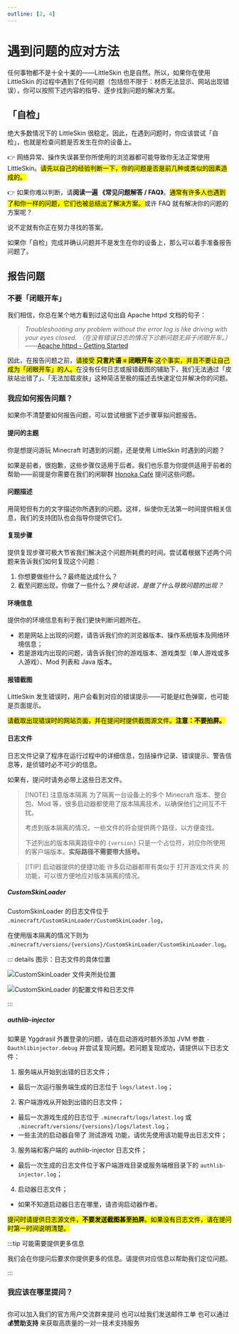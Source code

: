 ```yaml
---
outline: [2, 4]
---
```


# 遇到问题的应对方法

任何事物都不是十全十美的——LittleSkin 也是自然。所以，如果你在使用 LittleSkin 的过程中遇到了任何问题（包括但不限于：材质无法显示、网站出现错误），你可以按照下述内容的指导、逐步找到问题的解决方案。

## 「自检」

绝大多数情况下的 LittleSkin 很稳定。因此，在遇到问题时，你应该尝试「自检」，也就是检查问题是否发生在你的设备上。

👉 网络异常、操作失误甚至你所使用的浏览器都可能导致你无法正常使用 LittleSkin。<mark>请先以自己的经验判断一下，你的问题是否是前几种或类似的因素造成的。</mark>

👉 如果你难以判断，请**阅读一遍 《常见问题解答 / FAQ》**。<mark>通常有许多人也遇到了和你一样的问题，它们也被总结出了解决方案。</mark>或许 FAQ 就有解决你的问题的方案呢？

<NCard title="🤔 常见问题解答 / FAQ" link="/faq/">
说不定就有你正在努力寻找的答案。
</NCard>

如果你「自检」完成并确认问题并不是发生在你的设备上，那么可以着手准备报告问题了。

## 报告问题

### 不要「闭眼开车」

我们相信，你总在某个地方看到过这句出自 Apache httpd 文档的句子：

> _Troubleshooting any problem without the error log is like driving with your eyes closed._
> _（在没有错误日志的情况下诊断问题无异于闭眼开车。）_
> ——[Apache httpd - Getting Started](https://httpd.apache.org/docs/2.4/getting-started.html)

因此，在报告问题之前，<mark>请接受 **只言片语 = 闭眼开车** 这个事实，并且不要让自己成为「闭眼开车」的人。</mark>在没有任何日志或报错截图的辅助下，我们无法通过「皮肤站出错了」、「无法加载皮肤」这种简洁至极的描述去快速定位并解决你的问题。

### 我应如何报告问题？

如果你不清楚要如何报告问题，可以尝试根据下述步骤草拟问题报告。

#### 提问的主题

你是想提问游玩 Minecraft 时遇到的问题，还是使用 LittleSkin 时遇到的问题？

如果是前者，很抱歉，这些步骤仅适用于后者。我们也乐意为你提供适用于前者的帮助——前提是你需要在我们的闲聊群 [Honoka Café](https://manual.littlesk.in/user-group#cafe) 提问这些问题。

#### 问题描述

用简短但有力的文字描述你所遇到的问题。这样，纵使你无法第一时间提供相关信息，我们的支持团队也会指导你提供它们。

#### 复现步骤

提供复现步骤可极大节省我们解决这个问题所耗费的时间。尝试着根据下述两个问题来告诉我们如何复现这个问题：

1. 你想要做些什么？最终能达成什么？
2. 截至问题出现，你做了一些什么？_换句话说，是做了什么导致问题的出现？_

#### 环境信息

提供你的环境信息有利于我们更快判断问题所在。

- 若是网站上出现的问题，请告诉我们你的浏览器版本、操作系统版本及网络环境信息；
- 若是游戏内出现的问题，请告诉我们你的游戏版本、游戏类型（单人游戏或多人游戏）、Mod 列表和 Java 版本。

#### <Badge type="info" text="网站" />报错截图

LittleSkin 发生错误时，用户会看到对应的错误提示——可能是红色弹窗，也可能是页面提示。

<mark>请截取出现错误时的网站页面，并在提问时提供截图源文件。**注意：不要拍屏。**</mark>

#### <Badge type="info" text="游戏" />日志文件

日志文件记录了程序在运行过程中的详细信息，包括操作记录、错误提示、警告信息等，是侦错时必不可少的信息。

如果有，提问时请务必带上这些日志文件。

> [!NOTE] 注意版本隔离
> 为了隔离一台设备上的多个 Minecraft 版本、整合包、Mod 等，很多启动器都使用了版本隔离技术，以确保他们之间互不干扰。
>
> 考虑到版本隔离的情况，一些文件的将会提供两个路径，以方便查找。
>
> 下述列出的版本隔离路径中的 `{version}` 只是一个占位符，对应你所使用的客户端版本。**实际路径不需要带大括号。**

> [!TIP] 启动器提供的便捷功能
> 许多启动器都带有类似于 <BSSection>打开游戏文件夹</BSSection> 的功能，可以很方便地应对版本隔离的情况。

##### <Badge type="info" text="皮肤 Mod" /> CustomSkinLoader

CustomSkinLoader 的日志文件位于 `.minecraft/CustomSkinLoader/CustomSkinLoader.log`，

在使用版本隔离的情况下则为 `.minecraft/versions/{versions}/CustomSkinLoader/CustomSkinLoader.log`。

::: details 图示：日志文件的具体位置

![CustomSkinLoader 文件夹所处位置](./newbee/assets/mods/csl-folder.webp)

![CustomSkinLoader 的配置文件和日志文件](./newbee/assets/mods/csl-files.webp)

:::

##### <Badge type="info" text="外置登录" /> authlib-injector

如果是 Yggdrasil 外置登录的问题，请在启动游戏时额外添加 JVM 参数 `-Dauthlibinjector.debug` 并尝试复现问题。若问题复现成功，请提供以下日志文件：

1. 服务端从开始到出错的日志文件；
  - 最后一次运行服务端生成的日志位于 `logs/latest.log`；
2. 客户端游戏从开始到出错的日志文件；
  - 最后一次游戏生成的日志位于 `.minecraft/logs/latest.log` 或 `.minecraft/versions/{versions}/logs/latest.log`；
  - 一些主流的启动器自带了 <BSSection>测试游戏</BSSection> 功能，请优先使用该功能导出日志文件；
3. 服务端和客户端的 authlib-injector 日志文件；
  - 最后一次生成的日志文件位于客户端游戏目录或服务端根目录下的 `authlib-injector.log`；
4. 启动器日志文件；
  - 如果不知道启动器日志在哪里，请咨询启动器作者。

<mark>提问时请提供日志源文件，**不要发送截图甚至拍屏**。如果没有日志文件，请在提问时第一时间说明清楚。</mark>

:::tip 可能需要提供更多信息

我们会在你提问后要求你提供更多的信息。请提供对应信息以帮助我们定位问题。

:::

### 我应该在哪里提问？

<p style="margin-bottom: 2em"></p>

<NCard title="🙋 加入用户交流群" link="/user-group" >
你可以加入我们的官方用户交流群来提问
</NCard>
<NCard title="📬️ 通过邮件发送工单" link="/email" >
也可以给我们发送邮件工单
</NCard>
<NCard title="🧑‍🔬 一对一技术支持" link="https://afdian.com/a/tnqzh123" >
也可以通过 <strong>💰赞助支持</strong> 来获取高质量的一对一技术支持服务
</NCard>

